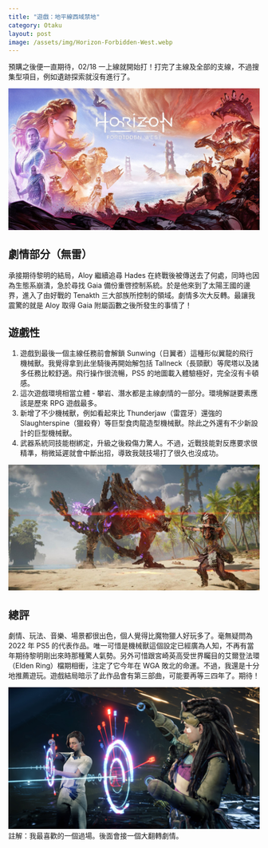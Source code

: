 ```yaml
---
title: "遊戲：地平線西域禁地"
category: Otaku
layout: post
image: /assets/img/Horizon-Forbidden-West.webp
---
```


預購之後便一直期待，02/18 一上線就開始打！打完了主線及全部的支線，不過搜集型項目，例如遺跡探索就沒有進行了。

![Cover](/assets/img/Horizon-Forbidden-West.webp)

## 劇情部分（無雷）

承接期待黎明的結局，Aloy 繼續追尋 Hades 在終戰後被傳送去了何處，同時也因為生態系崩潰，急於尋找 Gaia 備份重啓控制系統。於是他來到了太陽王國的邊界，進入了由好戰的 Tenakth 三大部族所控制的領域。劇情多次大反轉。最讓我震驚的就是 Aloy 取得 Gaia 附屬函數之後所發生的事情了！

## 遊戲性

1. 遊戲到最後一個主線任務前會解鎖 Sunwing（日翼者）這種形似翼龍的飛行機械獸。我覺得拿到此坐騎後再開始解包括 Tallneck（長頸獸）等爬塔以及諸多任務比較舒適。飛行操作很流暢，PS5 的地圖載入體驗極好，完全沒有卡頓感。
2. 這次遊戲環境相當立體 - 攀岩、潛水都是主線劇情的一部分。環境解謎要素應該是歷來 RPG 遊戲最多。
3. 新增了不少機械獸，例如看起來比 Thunderjaw（雷霆牙）還強的 Slaughterspine（獵殺脊）等巨型食肉龍造型機械獸。除此之外還有不少新設計的巨型機械獸。
4. 武器系統同技能樹綁定，升級之後殺傷力驚人。不過，近戰技能對反應要求很精準，稍微延遲就會中斷出招，導致我競技場打了很久也沒成功。

![Slaughterspine](/assets/img/slaughterspine.jpeg)

## 總評

劇情、玩法、音樂、場景都很出色，個人覺得比魔物獵人好玩多了。毫無疑問為 2022 年 PS5 的代表作品。唯一可惜是機械獸這個設定已經廣為人知，不再有當年期待黎明剛出來時那種驚人氣勢。另外可惜跟宮崎英高受世界矚目的艾爾登法環（Elden Ring）檔期相衝，注定了它今年在 WGA 敗北的命運。不過，我還是十分地推薦遊玩。遊戲結局暗示了此作品會有第三部曲，可能要再等三四年了。期待！

![Aloy and Beta](/assets/img/blog-aloy-beta.jpeg)
註解：我最喜歡的一個過場。後面會接一個大翻轉劇情。